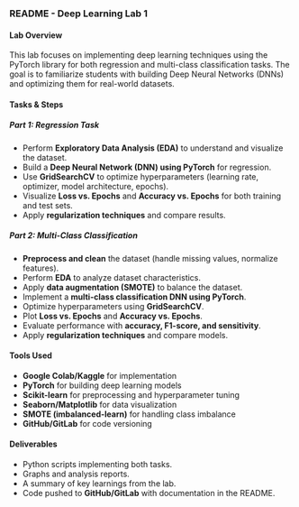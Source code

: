 ### README - Deep Learning Lab 1

#### **Lab Overview**
This lab focuses on implementing deep learning techniques using the PyTorch library for both regression and multi-class classification tasks. The goal is to familiarize students with building Deep Neural Networks (DNNs) and optimizing them for real-world datasets.

#### **Tasks & Steps**
##### **Part 1: Regression Task**
- Perform **Exploratory Data Analysis (EDA)** to understand and visualize the dataset.
- Build a **Deep Neural Network (DNN) using PyTorch** for regression.
- Use **GridSearchCV** to optimize hyperparameters (learning rate, optimizer, model architecture, epochs).
- Visualize **Loss vs. Epochs** and **Accuracy vs. Epochs** for both training and test sets.
- Apply **regularization techniques** and compare results.

##### **Part 2: Multi-Class Classification**
- **Preprocess and clean** the dataset (handle missing values, normalize features).
- Perform **EDA** to analyze dataset characteristics.
- Apply **data augmentation (SMOTE)** to balance the dataset.
- Implement a **multi-class classification DNN using PyTorch**.
- Optimize hyperparameters using **GridSearchCV**.
- Plot **Loss vs. Epochs** and **Accuracy vs. Epochs**.
- Evaluate performance with **accuracy, F1-score, and sensitivity**.
- Apply **regularization techniques** and compare models.

#### **Tools Used**
- **Google Colab/Kaggle** for implementation
- **PyTorch** for building deep learning models
- **Scikit-learn** for preprocessing and hyperparameter tuning
- **Seaborn/Matplotlib** for data visualization
- **SMOTE (imbalanced-learn)** for handling class imbalance
- **GitHub/GitLab** for code versioning

#### **Deliverables**
- Python scripts implementing both tasks.
- Graphs and analysis reports.
- A summary of key learnings from the lab.
- Code pushed to **GitHub/GitLab** with documentation in the README.


